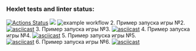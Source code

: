 ### Hexlet tests and linter status:
[![Actions Status](https://github.com/vviace/java-project-lvl1/workflows/hexlet-check/badge.svg)](https://github.com/vviace/java-project-lvl1/actions)
<a href="https://codeclimate.com/github/codeclimate/codeclimate/maintainability"><img src="https://api.codeclimate.com/v1/badges/a99a88d28ad37a79dbf6/maintainability" /></a>
![example workflow](https://github.com/vviace/java-project-lvl1/actions/workflows/main.yml/badge.svg)
2. Пример запуска игры №2.
[![asciicast](https://asciinema.org/a/488745.svg)](https://asciinema.org/a/488745)
3. Пример запуска игры №3.
[![asciicast](https://asciinema.org/a/FtCEvdRGabkY043vSfDw8XFwT.svg)](https://asciinema.org/a/FtCEvdRGabkY043vSfDw8XFwT)
4. Пример запуска игры №4.
[![asciicast](https://asciinema.org/a/C0hFVpWrTamd3PnTSPhNy334c.svg)](https://asciinema.org/a/C0hFVpWrTamd3PnTSPhNy334c)
5. Пример запуска игры №5.                                   
[![asciicast](https://asciinema.org/a/wN4frgBlVDXWGmsIOzKZ8RzvM.svg)](https://asciinema.org/a/wN4frgBlVDXWGmsIOzKZ8RzvM) 
6. Пример запуска игры №6.
[![asciicast](https://asciinema.org/a/hoN3h32wloh1Tb1zC1mMvL7K0.svg)](https://asciinema.org/a/hoN3h32wloh1Tb1zC1mMvL7K0)